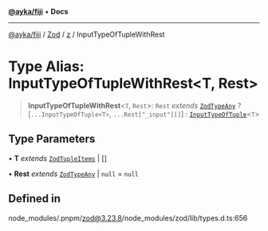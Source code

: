 [**@ayka/fiji**](../../../../../README.md) • **Docs**

***

[@ayka/fiji](../../../../../globals.md) / [Zod](../../../README.md) / [z](../README.md) / InputTypeOfTupleWithRest

# Type Alias: InputTypeOfTupleWithRest\<T, Rest\>

> **InputTypeOfTupleWithRest**\<`T`, `Rest`\>: `Rest` *extends* [`ZodTypeAny`](ZodTypeAny.md) ? [`...InputTypeOfTuple<T>`, `...Rest["_input"][]`] : [`InputTypeOfTuple`](InputTypeOfTuple.md)\<`T`\>

## Type Parameters

• **T** *extends* [`ZodTupleItems`](ZodTupleItems.md) \| []

• **Rest** *extends* [`ZodTypeAny`](ZodTypeAny.md) \| `null` = `null`

## Defined in

node\_modules/.pnpm/zod@3.23.8/node\_modules/zod/lib/types.d.ts:656
